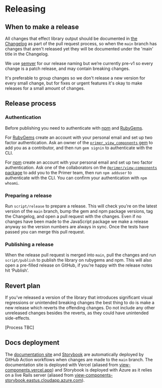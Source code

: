 # Releasing

## When to make a release

All changes that effect library output should be documented in [the Changelog](https://github.com/primer/view_components/blob/main/CHANGELOG.md) as part of the pull request process, so when the `main` branch has changes that aren't released yet they will be documented under the 'main' title in the Changelog.

We use [semver](https://semver.org/) for our release naming but we’re currently pre-v1 so every change is a patch release, and may contain breaking changes.

It's preferable to group changes so we don't release a new version for every small change, but for fixes or urgent features it's okay to make releases for a small amount of changes.

## Release process

### Authentication

Before publishing you need to authenticate with [npm](https://www.npmjs.com/) and [RubyGems](https://rubygems.org/).

For [RubyGems](https://rubygems.org/) create an account with your personal email and set up two factor authentication. Ask an owner of the [`primer_view_components` gem](https://rubygems.org/gems/primer_view_components) to add you as a contributor, and then run `gem signin` to authenticate with the CLI.

For [npm](https://www.npmjs.com/) create an account with your personal email and set up two factor authentication. Ask one of the collaborators on the [`@primer/view-components` package](https://www.npmjs.com/package/@primer/view-components) to add you to the Primer team, then run `npm adduser` to authenticate with the CLI. You can confirm your authentication with `npm whoami`.

### Preparing a release

Run `script/release` to prepare a release. This will check you're on the latest version of the `main` branch, bump the gem and npm package versions, tag the Changelog, and open a pull request with the changes. Even if no changes have been made to the JavaScript package we make a release anyway so the version numbers are always in sync. Once the tests have passed you can merge this pull request.

### Publishing a release

When the release pull request is merged into `main`, pull the changes and run `script/publish` to publish the library on rubygems and npm. This will also open a pre-filled release on GitHub, if you’re happy with the release notes hit ‘Publish’.

## Revert plan

If you’ve released a version of the library that introduces significant visual regressions or unintended breaking changes the best thing to do is make a new release which reverts the offending changes. Do not include any other unreleased changes besides the reverts, as they could have unintended side-effects.

[Process TBC]

## Docs deployment

The [documentation site](https://primer.style/view-components) and [Storybook](https://primer.style/view-components/stories) are automatically deployed by GitHub Action workflows when changes are made to the `main` branch. The documentation site is deployed with Vercel (aliased from [view-components.vercel.app](https://view-components.vercel.app)) and Storybook is deployed with Azure as it relies on a live Rails server (aliased from [view-components-storybook.eastus.cloudapp.azure.com](https://view-components-storybook.eastus.cloudapp.azure.com)).
